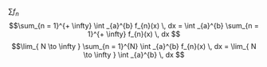 $\sum f_{n}$ 
$$\sum_{n = 1}^{+ \infty} \int _{a}^{b} f_{n}(x) \, dx = \int _{a}^{b} \sum_{n = 1}^{+ \infty} f_{n}(x) \, dx $$
$$\lim_{ N \to \infty } \sum_{n = 1}^{N} \int _{a}^{b} f_{n}(x) \, dx  = \lim_{ N \to \infty } \int _{a}^{b}  \, dx $$